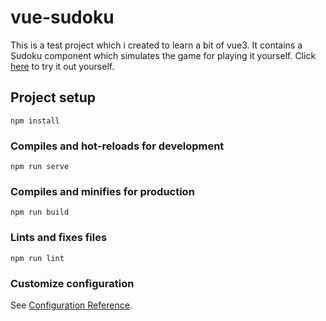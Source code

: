 # vue-sudoku

This is a test project which i created to learn a bit of vue3. It contains a Sudoku component which simulates the game for playing it yourself. Click [here](https://tobiasloch.github.io/vue-sudoku/) to try it out yourself.

## Project setup
```
npm install
```

### Compiles and hot-reloads for development
```
npm run serve
```

### Compiles and minifies for production
```
npm run build
```

### Lints and fixes files
```
npm run lint
```

### Customize configuration
See [Configuration Reference](https://cli.vuejs.org/config/).
